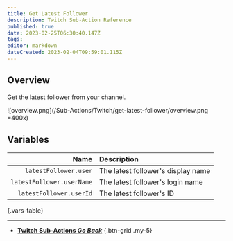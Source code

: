 ```yaml
---
title: Get Latest Follower
description: Twitch Sub-Action Reference
published: true
date: 2023-02-25T06:30:40.147Z
tags: 
editor: markdown
dateCreated: 2023-02-04T09:59:01.115Z
---
```


## Overview
Get the latest follower from your channel.

![overview.png](/Sub-Actions/Twitch/get-latest-follower/overview.png =400x)

## Variables
Name | Description
----:|:------------
`latestFollower.user` | The latest follower's display name
`latestFollower.userName` | The latest follower's login name
`latestFollower.userId` | The latest follower's ID
{.vars-table}

---

- [<i class="mdi mdi-chevron-left"></i>**Twitch Sub-Actions *Go Back***](/Sub-Actions/Twitch)
{.btn-grid .my-5}